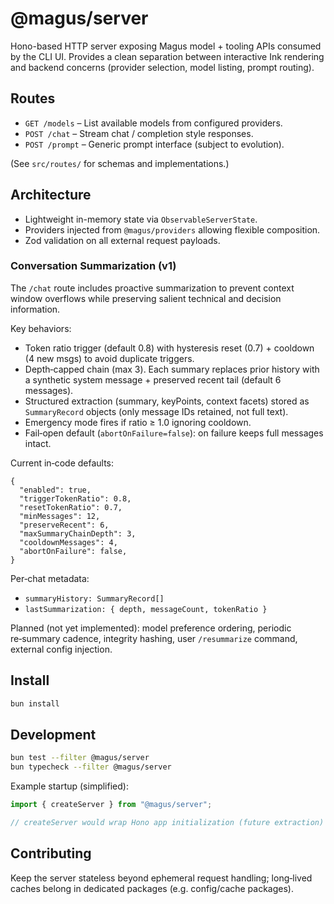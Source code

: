 # @magus/server

Hono-based HTTP server exposing Magus model + tooling APIs consumed by the CLI UI. Provides a clean separation between interactive Ink rendering and backend concerns (provider selection, model listing, prompt routing).

## Routes

- `GET /models` – List available models from configured providers.
- `POST /chat` – Stream chat / completion style responses.
- `POST /prompt` – Generic prompt interface (subject to evolution).

(See `src/routes/` for schemas and implementations.)

## Architecture

- Lightweight in-memory state via `ObservableServerState`.
- Providers injected from `@magus/providers` allowing flexible composition.
- Zod validation on all external request payloads.

### Conversation Summarization (v1)

The `/chat` route includes proactive summarization to prevent context window overflows while preserving salient technical and decision information.

Key behaviors:

- Token ratio trigger (default 0.8) with hysteresis reset (0.7) + cooldown (4 new msgs) to avoid duplicate triggers.
- Depth‑capped chain (max 3). Each summary replaces prior history with a synthetic system message + preserved recent tail (default 6 messages).
- Structured extraction (summary, keyPoints, context facets) stored as `SummaryRecord` objects (only message IDs retained, not full text).
- Emergency mode fires if ratio ≥ 1.0 ignoring cooldown.
- Fail‑open default (`abortOnFailure=false`): on failure keeps full messages intact.

Current in‑code defaults:

```jsonc
{
  "enabled": true,
  "triggerTokenRatio": 0.8,
  "resetTokenRatio": 0.7,
  "minMessages": 12,
  "preserveRecent": 6,
  "maxSummaryChainDepth": 3,
  "cooldownMessages": 4,
  "abortOnFailure": false,
}
```

Per‑chat metadata:

- `summaryHistory: SummaryRecord[]`
- `lastSummarization: { depth, messageCount, tokenRatio }`

Planned (not yet implemented): model preference ordering, periodic re‑summary cadence, integrity hashing, user `/resummarize` command, external config injection.

## Install

```bash
bun install
```

## Development

```bash
bun test --filter @magus/server
bun typecheck --filter @magus/server
```

Example startup (simplified):

```ts
import { createServer } from "@magus/server";

// createServer would wrap Hono app initialization (future extraction)
```

## Contributing

Keep the server stateless beyond ephemeral request handling; long‑lived caches belong in dedicated packages (e.g. config/cache packages).
